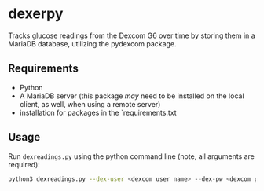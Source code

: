 # dexerpy
Tracks glucose readings from the Dexcom G6 over time by storing them in a MariaDB database, utilizing the pydexcom package.

## Requirements
- Python
- A MariaDB server (this package *may* need to be installed on the local client, as well, when using a remote server)
- installation for packages in the `requirements.txt

## Usage
Run `dexreadings.py` using the python command line (note, all arguments are required):
```sh
python3 dexreadings.py --dex-user <dexcom user name> --dex-pw <dexcom password> --server <url or IP address of the MariaDb server> --port <port of the MariaDb server, 3306 by default> --db-user <MariaDb username> --db-pw <MariaDb password> --db <MariaDb database>
```
